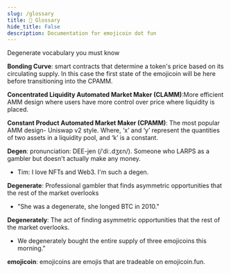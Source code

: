 ```yaml
---
slug: /glossary
title: 🍆 Glossary
hide_title: False
description: Documentation for emojicoin dot fun
---
```

Degenerate vocabulary you must know

**Bonding Curve**: smart contracts that determine a token's price based on its circulating supply. In this case the first state of the emojicoin will be here before transitioning into the CPAMM.

**Concentrated Liquidity Automated Market Maker (CLAMM)**:More efficient AMM design where users have more control over price where liquidity is placed.

**Constant Product Automated Market Maker (CPAMM)**: The most popular AMM design- Uniswap v2 style.
Where, ‘x’ and ‘y’ represent the quantities of two assets in a liquidity pool, and ‘k’ is a constant. 


**Degen**: pronunciation: DEE-jen (/ˈdiː.dʒɛn/). Someone who LARPS as a gambler but doesn't actually make any money. 
- Tim: I love NFTs and Web3.  I'm such a degen. 

**Degenerate**: Professional gambler that finds asymmetric opportunities that the rest of the market overlooks
- "She was a degenerate, she longed BTC in 2010." 

**Degenerately**: The act of finding asymmetric opportunities that the rest of the market overlooks.
- We degenerately bought the entire supply of three emojicoins this morning." 

**emojicoin**: emojicoins are emojis that are tradeable on emojicoin.fun.